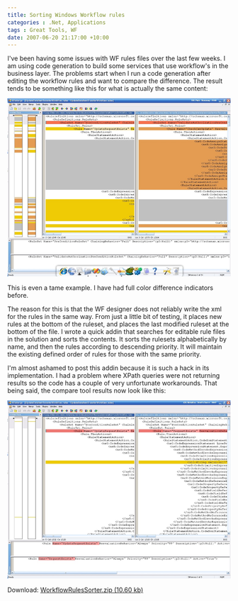 ```yaml
---
title: Sorting Windows Workflow rules
categories : .Net, Applications
tags : Great Tools, WF
date: 2007-06-20 21:17:00 +10:00
---
```


I've been having some issues with WF rules files over the last few weeks. I am using code generation to build some services that use workflow's in the business layer. The problems start when I run a code generation after editing the workflow rules and want to compare the difference. The result tends to be something like this for what is actually the same content: 

![Compare Before][0]

This is even a tame example. I have had full color difference indicators before. 

The reason for this is that the WF designer does not reliably write the xml for the rules in the same way. From just a little bit of testing, it places new rules at the bottom of the ruleset, and places the last modified ruleset at the bottom of the file. I wrote a quick addin that searches for editable rule files in the solution and sorts the contents. It sorts the rulesets alphabetically by name, and then the rules according to descending priority. It will maintain the existing defined order of rules for those with the same priority. 

I'm almost ashamed to post this addin because it is such a hack in its implementation. I had a problem where XPath queries were not returning results so the code has a couple of very unfortunate workarounds. That being said, the compare tool results now look like this: 

![Compare After][1]

Download: [WorkflowRulesSorter.zip (10.60 kb)][2]

[0]: /files/WindowsLiveWriter/SortingWindowsWorkflowrules_B664/CompareBefore_2.jpg
[1]: /files/WindowsLiveWriter/SortingWindowsWorkflowrules_B664/CompareAfter_2.jpg
[2]: /files/2008/9/WorkflowRulesSorter.zip
